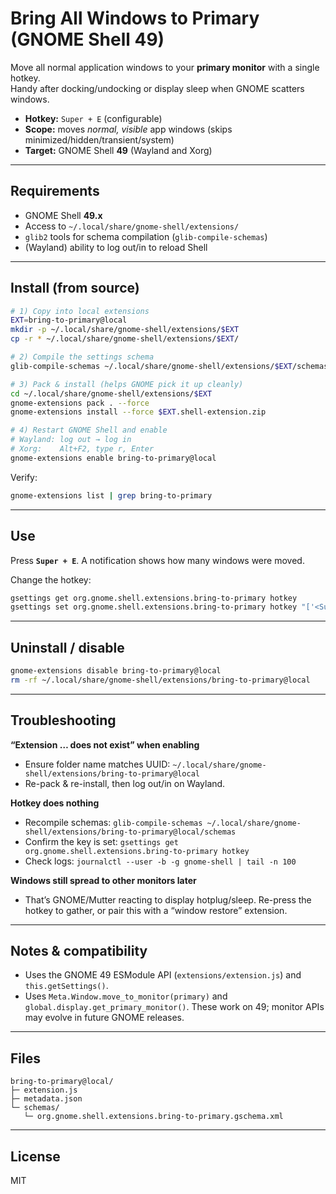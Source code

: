 # Bring All Windows to Primary (GNOME Shell 49)

Move all normal application windows to your **primary monitor** with a single hotkey.  
Handy after docking/undocking or display sleep when GNOME scatters windows.

- **Hotkey:** `Super + E` (configurable)
- **Scope:** moves *normal, visible* app windows (skips minimized/hidden/transient/system)
- **Target:** GNOME Shell **49** (Wayland and Xorg)

---

## Requirements
- GNOME Shell **49.x**
- Access to `~/.local/share/gnome-shell/extensions/`
- `glib2` tools for schema compilation (`glib-compile-schemas`)
- (Wayland) ability to log out/in to reload Shell

---

## Install (from source)

```bash
# 1) Copy into local extensions
EXT=bring-to-primary@local
mkdir -p ~/.local/share/gnome-shell/extensions/$EXT
cp -r * ~/.local/share/gnome-shell/extensions/$EXT/

# 2) Compile the settings schema
glib-compile-schemas ~/.local/share/gnome-shell/extensions/$EXT/schemas

# 3) Pack & install (helps GNOME pick it up cleanly)
cd ~/.local/share/gnome-shell/extensions/$EXT
gnome-extensions pack . --force
gnome-extensions install --force $EXT.shell-extension.zip

# 4) Restart GNOME Shell and enable
# Wayland: log out → log in
# Xorg:    Alt+F2, type r, Enter
gnome-extensions enable bring-to-primary@local
````

Verify:

```bash
gnome-extensions list | grep bring-to-primary
```

---

## Use

Press **`Super + E`**.
A notification shows how many windows were moved.

Change the hotkey:

```bash
gsettings get org.gnome.shell.extensions.bring-to-primary hotkey
gsettings set org.gnome.shell.extensions.bring-to-primary hotkey "['<Super><Shift>P']"
```

---

## Uninstall / disable

```bash
gnome-extensions disable bring-to-primary@local
rm -rf ~/.local/share/gnome-shell/extensions/bring-to-primary@local
```

---

## Troubleshooting

**“Extension … does not exist” when enabling**

* Ensure folder name matches UUID:
  `~/.local/share/gnome-shell/extensions/bring-to-primary@local`
* Re-pack & re-install, then log out/in on Wayland.

**Hotkey does nothing**

* Recompile schemas:
  `glib-compile-schemas ~/.local/share/gnome-shell/extensions/bring-to-primary@local/schemas`
* Confirm the key is set:
  `gsettings get org.gnome.shell.extensions.bring-to-primary hotkey`
* Check logs:
  `journalctl --user -b -g gnome-shell | tail -n 100`

**Windows still spread to other monitors later**

* That’s GNOME/Mutter reacting to display hotplug/sleep. Re-press the hotkey to gather, or pair this with a “window restore” extension.

---

## Notes & compatibility

* Uses the GNOME 49 ESModule API (`extensions/extension.js`) and `this.getSettings()`.
* Uses `Meta.Window.move_to_monitor(primary)` and `global.display.get_primary_monitor()`.
  These work on 49; monitor APIs may evolve in future GNOME releases.

---

## Files

```
bring-to-primary@local/
├─ extension.js
├─ metadata.json
└─ schemas/
   └─ org.gnome.shell.extensions.bring-to-primary.gschema.xml
```

---

## License

MIT
